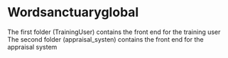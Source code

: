 # Wordsanctuaryglobal

The first folder (TrainingUser) contains the front end for the training user 
The second folder (appraisal_systen) contains the front end for the appraisal system
